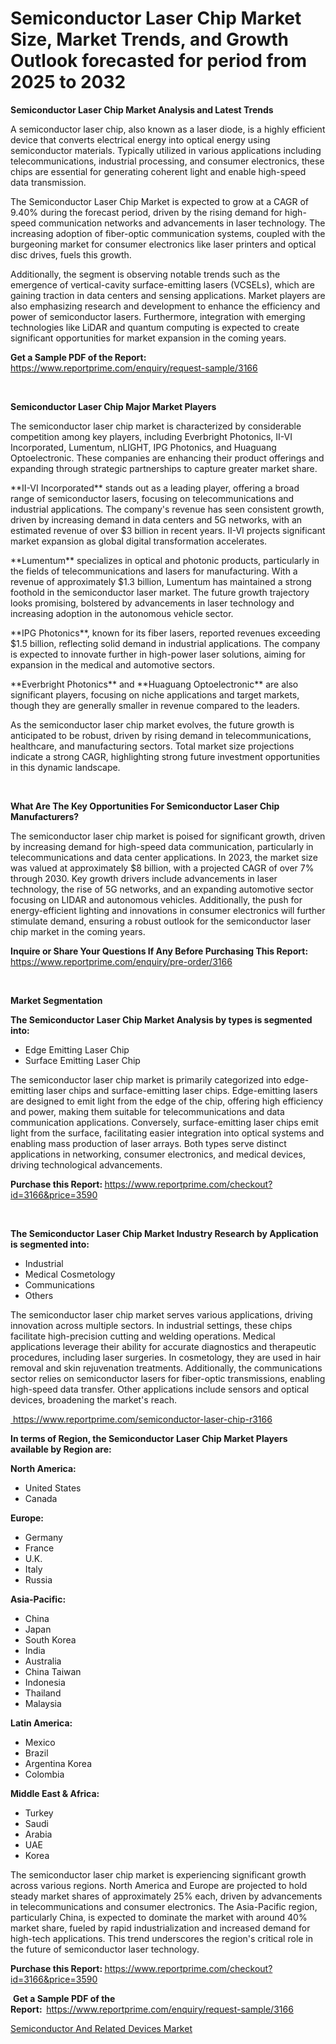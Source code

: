 <p><h1>Semiconductor Laser Chip Market Size, Market Trends, and Growth Outlook forecasted for period from 2025 to 2032</h1></p><p><strong>Semiconductor Laser Chip Market Analysis and Latest Trends</strong></p>
<p><p>A semiconductor laser chip, also known as a laser diode, is a highly efficient device that converts electrical energy into optical energy using semiconductor materials. Typically utilized in various applications including telecommunications, industrial processing, and consumer electronics, these chips are essential for generating coherent light and enable high-speed data transmission.</p><p>The Semiconductor Laser Chip Market is expected to grow at a CAGR of 9.40% during the forecast period, driven by the rising demand for high-speed communication networks and advancements in laser technology. The increasing adoption of fiber-optic communication systems, coupled with the burgeoning market for consumer electronics like laser printers and optical disc drives, fuels this growth. </p><p>Additionally, the segment is observing notable trends such as the emergence of vertical-cavity surface-emitting lasers (VCSELs), which are gaining traction in data centers and sensing applications. Market players are also emphasizing research and development to enhance the efficiency and power of semiconductor lasers. Furthermore, integration with emerging technologies like LiDAR and quantum computing is expected to create significant opportunities for market expansion in the coming years.</p></p>
<p><strong>Get a Sample PDF of the Report:&nbsp;</strong> <a href="https://www.reportprime.com/enquiry/request-sample/3166?utm_campaign=1166&utm_medium=2&utm_source=Github&utm_content=ia&utm_term=18032025&utm_id=semiconductor-laser-chip">https://www.reportprime.com/enquiry/request-sample/3166</a></p>
<p>&nbsp;</p>
<p><strong>Semiconductor Laser Chip Major Market Players</strong></p>
<p><p>The semiconductor laser chip market is characterized by considerable competition among key players, including Everbright Photonics, II-VI Incorporated, Lumentum, nLIGHT, IPG Photonics, and Huaguang Optoelectronic. These companies are enhancing their product offerings and expanding through strategic partnerships to capture greater market share.</p><p>**II-VI Incorporated** stands out as a leading player, offering a broad range of semiconductor lasers, focusing on telecommunications and industrial applications. The company's revenue has seen consistent growth, driven by increasing demand in data centers and 5G networks, with an estimated revenue of over $3 billion in recent years. II-VI projects significant market expansion as global digital transformation accelerates.</p><p>**Lumentum** specializes in optical and photonic products, particularly in the fields of telecommunications and lasers for manufacturing. With a revenue of approximately $1.3 billion, Lumentum has maintained a strong foothold in the semiconductor laser market. The future growth trajectory looks promising, bolstered by advancements in laser technology and increasing adoption in the autonomous vehicle sector.</p><p>**IPG Photonics**, known for its fiber lasers, reported revenues exceeding $1.5 billion, reflecting solid demand in industrial applications. The company is expected to innovate further in high-power laser solutions, aiming for expansion in the medical and automotive sectors.</p><p>**Everbright Photonics** and **Huaguang Optoelectronic** are also significant players, focusing on niche applications and target markets, though they are generally smaller in revenue compared to the leaders.</p><p>As the semiconductor laser chip market evolves, the future growth is anticipated to be robust, driven by rising demand in telecommunications, healthcare, and manufacturing sectors. Total market size projections indicate a strong CAGR, highlighting strong future investment opportunities in this dynamic landscape.</p></p>
<p>&nbsp;</p>
<p><strong>What Are The Key Opportunities For Semiconductor Laser Chip Manufacturers?</strong></p>
<p><p>The semiconductor laser chip market is poised for significant growth, driven by increasing demand for high-speed data communication, particularly in telecommunications and data center applications. In 2023, the market size was valued at approximately $8 billion, with a projected CAGR of over 7% through 2030. Key growth drivers include advancements in laser technology, the rise of 5G networks, and an expanding automotive sector focusing on LIDAR and autonomous vehicles. Additionally, the push for energy-efficient lighting and innovations in consumer electronics will further stimulate demand, ensuring a robust outlook for the semiconductor laser chip market in the coming years.</p></p>
<p><strong>Inquire or Share Your Questions If Any Before Purchasing This Report:</strong> <a href="https://www.reportprime.com/enquiry/pre-order/3166?utm_campaign=1166&utm_medium=2&utm_source=Github&utm_content=ia&utm_term=18032025&utm_id=semiconductor-laser-chip">https://www.reportprime.com/enquiry/pre-order/3166</a></p>
<p>&nbsp;</p>
<p><strong>Market Segmentation</strong></p>
<p><strong>The Semiconductor Laser Chip Market Analysis by types is segmented into:</strong></p>
<p><ul><li>Edge Emitting Laser Chip</li><li>Surface Emitting Laser Chip</li></ul></p>
<p><p>The semiconductor laser chip market is primarily categorized into edge-emitting laser chips and surface-emitting laser chips. Edge-emitting lasers are designed to emit light from the edge of the chip, offering high efficiency and power, making them suitable for telecommunications and data communication applications. Conversely, surface-emitting laser chips emit light from the surface, facilitating easier integration into optical systems and enabling mass production of laser arrays. Both types serve distinct applications in networking, consumer electronics, and medical devices, driving technological advancements.</p></p>
<p><strong>Purchase this Report:&nbsp;</strong><a href="https://www.reportprime.com/checkout?id=3166&price=3590&utm_campaign=1166&utm_medium=2&utm_source=Github&utm_content=ia&utm_term=18032025&utm_id=semiconductor-laser-chip">https://www.reportprime.com/checkout?id=3166&price=3590</a></p>
<p>&nbsp;</p>
<p><strong>The Semiconductor Laser Chip Market Industry Research by Application is segmented into:</strong></p>
<p><ul><li>Industrial</li><li>Medical Cosmetology</li><li>Communications</li><li>Others</li></ul></p>
<p><p>The semiconductor laser chip market serves various applications, driving innovation across multiple sectors. In industrial settings, these chips facilitate high-precision cutting and welding operations. Medical applications leverage their ability for accurate diagnostics and therapeutic procedures, including laser surgeries. In cosmetology, they are used in hair removal and skin rejuvenation treatments. Additionally, the communications sector relies on semiconductor lasers for fiber-optic transmissions, enabling high-speed data transfer. Other applications include sensors and optical devices, broadening the market's reach.</p></p>
<p><a href="https://www.reportprime.com/semiconductor-laser-chip-r3166?utm_campaign=1166&utm_medium=2&utm_source=Github&utm_content=ia&utm_term=18032025&utm_id=semiconductor-laser-chip">&nbsp;https://www.reportprime.com/semiconductor-laser-chip-r3166</a></p>
<p><strong>In terms of Region, the Semiconductor Laser Chip Market Players available by Region are:</strong></p>
<p>
    <p> <strong> North America: </strong>
        <ul>
            <li>United States</li>
            <li>Canada</li>
        </ul>
        </p> 
    <p> <strong> Europe: </strong>
        <ul>
            <li>Germany</li>
            <li>France</li>
            <li>U.K.</li>
            <li>Italy</li>
            <li>Russia</li>
        </ul>
        </p> 
    <p> <strong> Asia-Pacific: </strong>
        <ul>
            <li>China</li>
            <li>Japan</li>
            <li>South Korea</li>
            <li>India</li>
            <li>Australia</li>
            <li>China Taiwan</li>
            <li>Indonesia</li>
            <li>Thailand</li>
            <li>Malaysia</li>
        </ul>
        </p> 
    <p> <strong> Latin America: </strong>
        <ul>
            <li>Mexico</li>
            <li>Brazil</li>
            <li>Argentina Korea</li>
            <li>Colombia</li>
        </ul>
        </p> 
    <p> <strong> Middle East & Africa: </strong>
        <ul>
            <li>Turkey</li>
            <li>Saudi</li>
            <li>Arabia</li>
            <li>UAE</li>
            <li>Korea</li>
        </ul>
    </p>
    </p>
<p><p>The semiconductor laser chip market is experiencing significant growth across various regions. North America and Europe are projected to hold steady market shares of approximately 25% each, driven by advancements in telecommunications and consumer electronics. The Asia-Pacific region, particularly China, is expected to dominate the market with around 40% market share, fueled by rapid industrialization and increased demand for high-tech applications. This trend underscores the region's critical role in the future of semiconductor laser technology.</p></p>
<p><strong>Purchase this Report: </strong><a href="https://www.reportprime.com/checkout?id=3166&price=3590&utm_campaign=1166&utm_medium=2&utm_source=Github&utm_content=ia&utm_term=18032025&utm_id=semiconductor-laser-chip">https://www.reportprime.com/checkout?id=3166&price=3590</a></p>
<p>&nbsp;<strong>Get a Sample PDF of the Report:&nbsp;&nbsp;</strong><a href="https://www.reportprime.com/enquiry/request-sample/3166?utm_campaign=1166&utm_medium=2&utm_source=Github&utm_content=ia&utm_term=18032025&utm_id=semiconductor-laser-chip">https://www.reportprime.com/enquiry/request-sample/3166</a></p>
<p><strong></strong></p>
<p><p><a href="https://github.com/hadshpinay/Market-Research-Report-List-1/blob/main/semiconductor-and-related-devices-market.md?utm_campaign=1166&utm_medium=2&utm_source=Github&utm_content=ia&utm_term=18032025&utm_id=semiconductor-laser-chip">Semiconductor And Related Devices Market</a></p></p>
